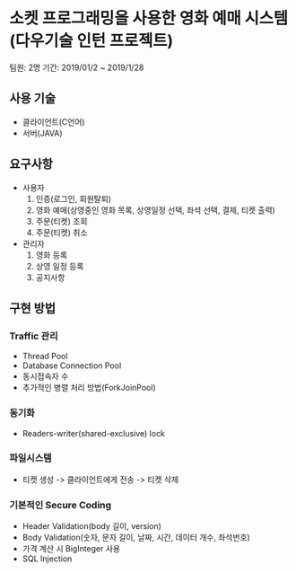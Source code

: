 # 소켓 프로그래밍을 사용한 영화 예매 시스템(다우기술 인턴 프로젝트)
팀원: 2명
기간: 2019/01/2 ~ 2019/1/28

## 사용 기술
- 클라이언트(C언어)
- 서버(JAVA)

## 요구사항
- 사용자
    1. 인증(로그인, 회원탈퇴)
    2. 영화 예매(상영중인 영화 목록, 상영일정 선택, 좌석 선택, 결제, 티켓 출력)
    3. 주문(티켓) 조회
    4. 주문(티켓) 취소
- 관리자
    1. 영화 등록
    2. 상영 일정 등록
    3. 공지사항


## 구현 방법
### Traffic 관리
- Thread Pool 
- Database Connection Pool
- 동시접속자 수
- 추가적인 병렬 처리 방법(ForkJoinPool)

### 동기화
- Readers-writer(shared-exclusive) lock

### 파일시스템
- 티켓 생성 -> 클라이언트에게 전송 -> 티켓 삭제

### 기본적인 Secure Coding
- Header Validation(body 길이, version)
- Body Validation(숫자, 문자 길이, 날짜, 시간, 데이터 개수, 좌석번호)
- 가격 계산 시 BigInteger 사용
- SQL Injection
